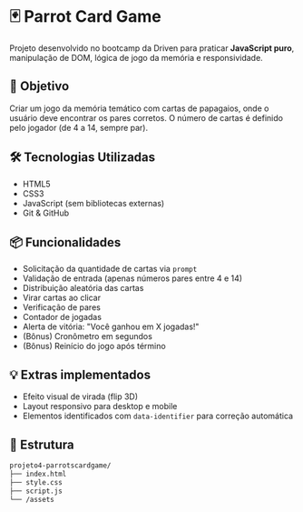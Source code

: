 # 🃏 Parrot Card Game

Projeto desenvolvido no bootcamp da Driven para praticar **JavaScript puro**, manipulação de DOM, lógica de jogo da memória e responsividade.

## 🎯 Objetivo

Criar um jogo da memória temático com cartas de papagaios, onde o usuário deve encontrar os pares corretos. O número de cartas é definido pelo jogador (de 4 a 14, sempre par).

## 🛠️ Tecnologias Utilizadas

- HTML5
- CSS3
- JavaScript (sem bibliotecas externas)
- Git & GitHub

## 📦 Funcionalidades

- Solicitação da quantidade de cartas via `prompt`
- Validação de entrada (apenas números pares entre 4 e 14)
- Distribuição aleatória das cartas
- Virar cartas ao clicar
- Verificação de pares
- Contador de jogadas
- Alerta de vitória: "Você ganhou em X jogadas!"
- (Bônus) Cronômetro em segundos
- (Bônus) Reinício do jogo após término

## 💡 Extras implementados

- Efeito visual de virada (flip 3D)
- Layout responsivo para desktop e mobile
- Elementos identificados com `data-identifier` para correção automática

## 📁 Estrutura

```bash
projeto4-parrotscardgame/
├── index.html
├── style.css
├── script.js
└── /assets
